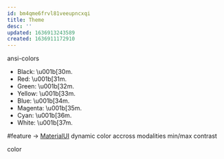 ```yaml
---
id: bm4qme6frvl81veeupncxqi
title: Theme
desc: ''
updated: 1636913243589
created: 1636911172910
---
```



ansi-colors
* Black: \u001b[30m.
* Red: \u001b[31m.
* Green: \u001b[32m.
* Yellow: \u001b[33m.
* Blue: \u001b[34m.
* Magenta: \u001b[35m.
* Cyan: \u001b[36m.
* White: \u001b[37m.

#feature
-> [MaterialUI](https://material.io/design/color/the-color-system.html#color-usage-and-palettes) dynamic color accross modalities
min/max contrast

color

